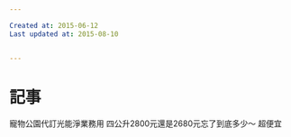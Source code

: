 ```yaml
---

Created at: 2015-06-12
Last updated at: 2015-08-10


---
```


# 記事


寵物公園代訂光能淨業務用
四公升2800元還是2680元忘了到底多少～
超便宜

